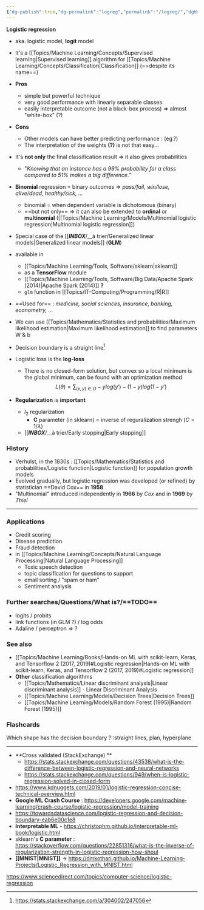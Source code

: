 ```yaml
---
{"dg-publish":true,"dg-permalink":"logreg","permalink":"/logreg/","dgHomeLink":true,"dgPassFrontmatter":false}
---
```



**Logistic regression**
- aka. logistic model, **logit** model
- It's a [[Topics/Machine Learning/Concepts/Supervised learning|Supervised learning]] algorithm for [[Topics/Machine Learning/Concepts/Classification|Classification]] (==despite its name==)
- **Pros**
	- simple but powerful technique
	- very good performance with linearly separable classes
	- easily interpretable outcome (not a black-box process) => almost "white-box" (?)
- **Cons**
	- Other models can have better predicting performance : (eg.?)
	- The interpretation of the weights **(?)** is not that easy...
- It's **not only** the final classification result => it also gives probabilities
	- "*Knowing that an instance has a 99% probability for a class compared to 51% makes a big difference.*"
- **Binomial** regression = binary outcomes => *pass/fail, win/lose, alive/dead, healthy/sick, ...*
	- binomial = when dependent variable is dichotomous (binary)
	- ==but not only== => it can also be extended to **ordinal** or **multinomial** ([[Topics/Machine Learning/Models/Multinomial logistic regression|Multinomial logistic regression]])
- Special case of the [[___INBOX___/__à trier/Generalized linear models|Generalized linear models]] (**GLM**)
- available in
	- [[Topics/Machine Learning/Tools, Software/sklearn|sklearn]]
	- as a **TensorFlow** module
	- [[Topics/Machine Learning/Tools, Software/Big Data/Apache Spark (2014)|Apache Spark (2014)]] **?**
	- `glm` function in [[Topics/IT-Computing/Programming/R|R]]
- ==Used for== : *medicine, social sciences, insurance, banking, econometry, ...*
- We can use [[Topics/Mathematics/Statistics and probabilities/Maximum likelihood estimation|Maximum likelihood estimation]] to find parameters W & b
- Decision boundary is a straight line[^1]
- Logistic loss is the **log-loss**
	- There is no closed-form solution, but convex so a local minimum is the global minimum, can be found with an optimization method
$$L(\theta)=\sum_{(x,y)\in D}-ylog(y')-(1-y)log(1-y')$$

- **Regularization** is **important**
	- $l_2$ regularization
		- **C** parameter (in sklearn) = inverse of reguralization strengh ($C=1/λ$)
	- [[___INBOX___/__à trier/Early stopping|Early stopping]]

### History
- Verhulst, in the 1830s : [[Topics/Mathematics/Statistics and probabilities/Logistic function|Logistic function]] for population growth models
- Evolved gradually, but logistic regression was developed (or refined) by statistician ==David Cox== in **1958**
- "Multinomial" introduced independently in **1966** by *Cox* and in **1969** by *Thiel*

---
### Applications
- Credit scoring
- Disease prediction
- Fraud detection
- in [[Topics/Machine Learning/Concepts/Natural Language Processing|Natural Language Processing]]
	- Toxic speech detection
	- topic classification for questions to support
	- email sorting / "spam or ham"
	- Sentiment analysis

### Further searches/Questions/What is?/==TODO==
- logits / probits
- link functions (in GLM ?) / log odds
- Adaline / perceptron => ?

### See also
- [[Topics/Machine Learning/Books/Hands-on ML with scikit-learn, Keras, and Tensorflow 2 (2017, 2019)#Logistic regression|Hands-on ML with scikit-learn, Keras, and Tensorflow 2 (2017, 2019)#Logistic regression]]
- **Other** classification algorithms
	- [[Topics/Mathematics/Linear discriminant analysis|Linear discriminant analysis]] - Linear Discriminant Analysis
	- [[Topics/Machine Learning/Models/Decision Trees|Decision Trees]]
	- [[Topics/Machine Learning/Models/Random Forest (1995)|Random Forest (1995)]]

### Flashcards
Which shape has the decision boundary ?::straight lines, plan, hyperplane <!--SR:2021-08-24,18,250-->

---
- **Cross validated (StackExchange) **
	- https://stats.stackexchange.com/questions/43538/what-is-the-difference-between-logistic-regression-and-neural-networks
	- https://stats.stackexchange.com/questions/949/when-is-logistic-regression-solved-in-closed-form
- https://www.kdnuggets.com/2019/01/logistic-regression-concise-technical-overview.html
- **Google ML Crash Course** : https://developers.google.com/machine-learning/crash-course/logistic-regression/model-training
- https://towardsdatascience.com/logistic-regression-and-decision-boundary-eab6e00c1e8
- **Interpretable ML** - https://christophm.github.io/interpretable-ml-book/logistic.html
- sklearn's **C parameter** : https://stackoverflow.com/questions/22851316/what-is-the-inverse-of-regularization-strength-in-logistic-regression-how-shoul
- **[[MNIST|MNIST]]** -> https://dmkothari.github.io/Machine-Learning-Projects/Logistic_Regression_with_MNIST.html

https://www.sciencedirect.com/topics/computer-science/logistic-regression

[^1]: https://stats.stackexchange.com/a/304002/247056
